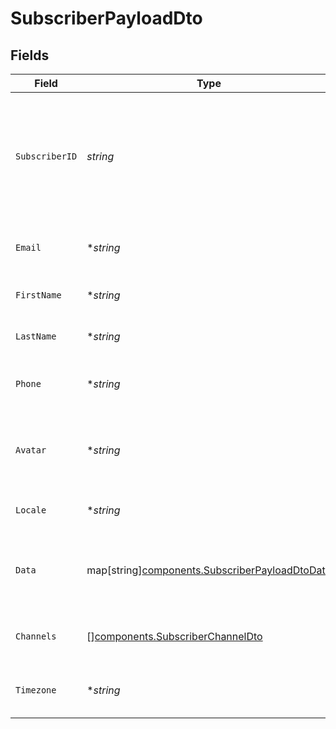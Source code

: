 # SubscriberPayloadDto


## Fields

| Field                                                                                                             | Type                                                                                                              | Required                                                                                                          | Description                                                                                                       |
| ----------------------------------------------------------------------------------------------------------------- | ----------------------------------------------------------------------------------------------------------------- | ----------------------------------------------------------------------------------------------------------------- | ----------------------------------------------------------------------------------------------------------------- |
| `SubscriberID`                                                                                                    | *string*                                                                                                          | :heavy_check_mark:                                                                                                | The internal identifier you used to create this subscriber, usually correlates to the id the user in your systems |
| `Email`                                                                                                           | **string*                                                                                                         | :heavy_minus_sign:                                                                                                | The email address of the subscriber.                                                                              |
| `FirstName`                                                                                                       | **string*                                                                                                         | :heavy_minus_sign:                                                                                                | The first name of the subscriber.                                                                                 |
| `LastName`                                                                                                        | **string*                                                                                                         | :heavy_minus_sign:                                                                                                | The last name of the subscriber.                                                                                  |
| `Phone`                                                                                                           | **string*                                                                                                         | :heavy_minus_sign:                                                                                                | The phone number of the subscriber.                                                                               |
| `Avatar`                                                                                                          | **string*                                                                                                         | :heavy_minus_sign:                                                                                                | An HTTP URL to the profile image of your subscriber.                                                              |
| `Locale`                                                                                                          | **string*                                                                                                         | :heavy_minus_sign:                                                                                                | The locale of the subscriber.                                                                                     |
| `Data`                                                                                                            | map[string][components.SubscriberPayloadDtoData](../../models/components/subscriberpayloaddtodata.md)             | :heavy_minus_sign:                                                                                                | An optional payload object that can contain any properties.                                                       |
| `Channels`                                                                                                        | [][components.SubscriberChannelDto](../../models/components/subscriberchanneldto.md)                              | :heavy_minus_sign:                                                                                                | An optional array of subscriber channels.                                                                         |
| `Timezone`                                                                                                        | **string*                                                                                                         | :heavy_minus_sign:                                                                                                | The timezone of the subscriber.                                                                                   |